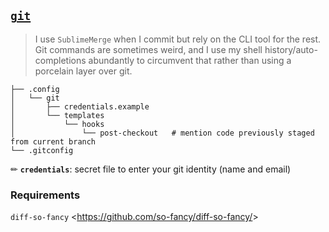 ## [`git`](https://git-scm.com/)

> I use `SublimeMerge` when I commit but rely on the CLI tool for the rest.   
> Git commands are sometimes weird, and I use my shell history/auto-completions abundantly to circumvent that rather than using a porcelain layer over git.


<!--- Tree block autogenerated by /docgen.py -->
    ├── .config
    │   └── git
    │       ├── credentials.example
    │       └── templates
    │           └── hooks
    │               └── post-checkout 	# mention code previously staged from current branch
    └── .gitconfig

✏ **`credentials`**: secret file to enter your git identity (name and email)  

### Requirements

`diff-so-fancy` <<https://github.com/so-fancy/diff-so-fancy/>>